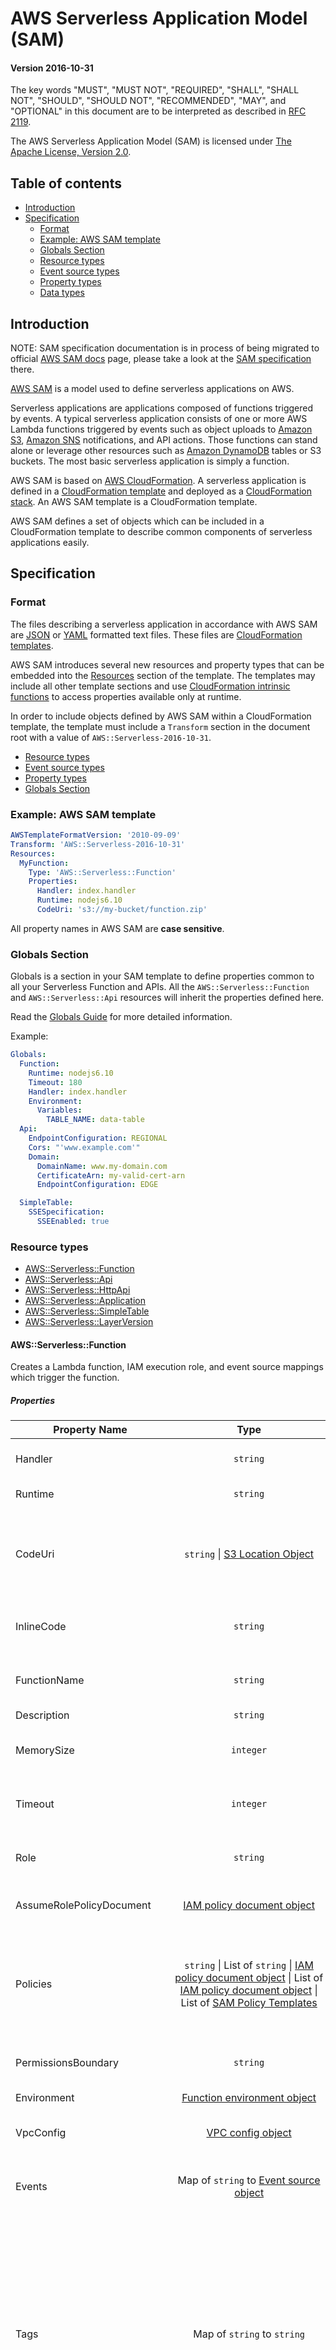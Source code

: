 # AWS Serverless Application Model (SAM)

#### Version 2016-10-31

The key words "MUST", "MUST NOT", "REQUIRED", "SHALL", "SHALL NOT", "SHOULD", "SHOULD NOT", "RECOMMENDED", "MAY", and "OPTIONAL" in this document are to be interpreted as described in [RFC 2119](http://www.ietf.org/rfc/rfc2119.txt).

The AWS Serverless Application Model (SAM) is licensed under [The Apache License, Version 2.0](http://www.apache.org/licenses/LICENSE-2.0.html).

## Table of contents
* [Introduction](#introduction)
* [Specification](#specification)
  * [Format](#format)
  * [Example: AWS SAM template](#example-aws-sam-template)
  * [Globals Section](#globals-section)
  * [Resource types](#resource-types)
  * [Event source types](#event-source-types)
  * [Property types](#property-types)
  * [Data types](#data-types)


## Introduction
NOTE: SAM specification documentation is in process of being migrated to official [AWS SAM docs](https://docs.aws.amazon.com/serverless-application-model/latest/developerguide/what-is-sam.html) page, please take a look at the [SAM specification](https://docs.aws.amazon.com/serverless-application-model/latest/developerguide/sam-specification.html) there.

[AWS SAM](https://docs.aws.amazon.com/serverless-application-model/latest/developerguide/sam-specification.html) is a model used to define serverless applications on AWS.

Serverless applications are applications composed of functions triggered by events. A typical serverless application consists of one or more AWS Lambda functions triggered by events such as object uploads to [Amazon S3](https://aws.amazon.com/s3), [Amazon SNS](https://aws.amazon.com/sns) notifications, and API actions. Those functions can stand alone or leverage other resources such as [Amazon DynamoDB](https://aws.amazon.com/dynamodb) tables or S3 buckets. The most basic serverless application is simply a function.

AWS SAM is based on [AWS CloudFormation](https://aws.amazon.com/cloudformation/). A serverless application is defined in a [CloudFormation template](http://docs.aws.amazon.com/AWSCloudFormation/latest/UserGuide/gettingstarted.templatebasics.html) and deployed as a [CloudFormation stack](http://docs.aws.amazon.com/AWSCloudFormation/latest/UserGuide/updating.stacks.walkthrough.html). An AWS SAM template is a CloudFormation template.

AWS SAM defines a set of objects which can be included in a CloudFormation template to describe common components of serverless applications easily.


## Specification

### Format

The files describing a serverless application in accordance with AWS SAM are [JSON](http://www.json.org/) or [YAML](http://yaml.org/spec/1.1/) formatted text files. These files are [CloudFormation templates](http://docs.aws.amazon.com/AWSCloudFormation/latest/UserGuide/template-guide.html).

AWS SAM introduces several new resources and property types that can be embedded into the [Resources](http://docs.aws.amazon.com/AWSCloudFormation/latest/UserGuide/resources-section-structure.html) section of the template. The templates may include all other template sections and use [CloudFormation intrinsic functions](http://docs.aws.amazon.com/AWSCloudFormation/latest/UserGuide/intrinsic-function-reference.html) to access properties available only at runtime.

In order to include objects defined by AWS SAM within a CloudFormation template, the template must include a `Transform` section in the document root with a value of `AWS::Serverless-2016-10-31`.

 - [Resource types](#resource-types)
 - [Event source types](#event-source-types)
 - [Property types](#property-types)
 - [Globals Section](#globals-section)


### Example: AWS SAM template

```yaml
AWSTemplateFormatVersion: '2010-09-09'
Transform: 'AWS::Serverless-2016-10-31'
Resources:
  MyFunction:
    Type: 'AWS::Serverless::Function'
    Properties:
      Handler: index.handler
      Runtime: nodejs6.10
      CodeUri: 's3://my-bucket/function.zip'
```

All property names in AWS SAM are **case sensitive**.

### Globals Section
Globals is a section in your SAM template to define properties common to all your Serverless Function and APIs. All the `AWS::Serverless::Function` and
`AWS::Serverless::Api` resources will inherit the properties defined here.

Read the [Globals Guide](../docs/globals.rst) for more detailed information.

Example:

```yaml
Globals:
  Function:
    Runtime: nodejs6.10
    Timeout: 180
    Handler: index.handler
    Environment:
      Variables:
        TABLE_NAME: data-table
  Api:
    EndpointConfiguration: REGIONAL
    Cors: "'www.example.com'"
    Domain:
      DomainName: www.my-domain.com
      CertificateArn: my-valid-cert-arn
      EndpointConfiguration: EDGE

  SimpleTable:
    SSESpecification:
      SSEEnabled: true
```


### Resource types
 - [AWS::Serverless::Function](#awsserverlessfunction)
 - [AWS::Serverless::Api](#awsserverlessapi)
 - [AWS::Serverless::HttpApi](#awsserverlesshttpapi)
 - [AWS::Serverless::Application](#awsserverlessapplication)
 - [AWS::Serverless::SimpleTable](#awsserverlesssimpletable)
 - [AWS::Serverless::LayerVersion](#awsserverlesslayerversion)

#### AWS::Serverless::Function

Creates a Lambda function, IAM execution role, and event source mappings which trigger the function.

##### Properties

Property Name | Type | Description
---|:---:|---
Handler | `string` | **Required.** Function within your code that is called to begin execution.
Runtime | `string` | **Required.** The runtime environment.
CodeUri | `string` <span>&#124;</span> [S3 Location Object](#s3-location-object) | **Either CodeUri or InlineCode must be specified.** S3 Uri or location to the function code. The S3 object this Uri references MUST be a [Lambda deployment package](http://docs.aws.amazon.com/lambda/latest/dg/deployment-package-v2.html).
InlineCode | `string` | **Either CodeUri or InlineCode must be specified.** The inline code for the lambda.
FunctionName | `string` | A name for the function. If you don't specify a name, a unique name will be generated for you. [More Info](http://docs.aws.amazon.com/AWSCloudFormation/latest/UserGuide/aws-resource-lambda-function.html#cfn-lambda-function-functionname)
Description | `string` | Description of the function.
MemorySize | `integer` | Size of the memory allocated per invocation of the function in MB. Defaults to 128.
Timeout | `integer` | Maximum time that the function can run before it is killed in seconds. Defaults to 3.
Role | `string` | ARN of an IAM role to use as this function's execution role. If omitted, a default role is created for this function.
AssumeRolePolicyDocument | [IAM policy document object](http://docs.aws.amazon.com/IAM/latest/UserGuide/reference_policies.html) | AssumeRolePolicyDocument of the default created role for this function.
Policies | `string` <span>&#124;</span> List of `string` <span>&#124;</span> [IAM policy document object](http://docs.aws.amazon.com/IAM/latest/UserGuide/reference_policies.html) <span>&#124;</span> List of [IAM policy document object](http://docs.aws.amazon.com/IAM/latest/UserGuide/reference_policies.html) <span>&#124;</span> List of [SAM Policy Templates](../docs/policy_templates.rst) | Names of AWS managed IAM policies or IAM policy documents or SAM Policy Templates that this function needs, which should be appended to the default role for this function. If the Role property is set, this property has no meaning.
PermissionsBoundary | `string` | ARN of a permissions boundary to use for this function's execution role.
Environment | [Function environment object](#environment-object) | Configuration for the runtime environment.
VpcConfig | [VPC config object](http://docs.aws.amazon.com/AWSCloudFormation/latest/UserGuide/aws-properties-lambda-function-vpcconfig.html) | Configuration to enable this function to access private resources within your VPC.
Events | Map of `string` to [Event source object](#event-source-object) | A map (string to [Event source object](#event-source-object)) that defines the events that trigger this function. Keys are limited to alphanumeric characters.
Tags | Map of `string` to `string` | A map (string to string) that specifies the tags to be added to this function. Keys and values are limited to alphanumeric characters. Keys can be 1 to 127 Unicode characters in length and cannot be prefixed with `aws:`. Values can be 1 to 255 Unicode characters in length. When the stack is created, SAM will automatically add a `lambda:createdBy:SAM` tag to this Lambda function. Tags will also be applied to default roles generated by the function.
Tracing | `string` | String that specifies the function's [X-Ray tracing mode](http://docs.aws.amazon.com/lambda/latest/dg/lambda-x-ray.html). Accepted values are `Active` and `PassThrough`
KmsKeyArn | `string` | The Amazon Resource Name (ARN) of an AWS Key Management Service (AWS KMS) key that Lambda uses to encrypt and decrypt your function's environment variables.
DeadLetterQueue | `map` <span>&#124;</span> [DeadLetterQueue Object](#deadletterqueue-object) | Configures SNS topic or SQS queue where Lambda sends events that it can't process.
DeploymentPreference | [DeploymentPreference Object](#deploymentpreference-object) | Settings to enable Safe Lambda Deployments. Read the [usage guide](../docs/safe_lambda_deployments.rst) for detailed information.
Layers | list of `string` | List of LayerVersion ARNs that should be used by this function. The order specified here is the order that they will be imported when running the Lambda function.
AutoPublishAlias | `string` | Name of the Alias. Read [AutoPublishAlias Guide](../docs/safe_lambda_deployments.rst#instant-traffic-shifting-using-lambda-aliases) for how it works
VersionDescription | `string` | A string that specifies the Description field which will be added on the new lambda version
ReservedConcurrentExecutions | `integer` | The maximum of concurrent executions you want to reserve for the function. For more information see [AWS Documentation on managing concurrency](https://docs.aws.amazon.com/lambda/latest/dg/concurrent-executions.html)
ProvisionedConcurrencyConfig | [ProvisionedConcurrencyConfig Object](#provisioned-concurrency-config-object) | Configure provisioned capacity for a number of concurrent executions on Lambda Alias property.
EventInvokeConfig | [EventInvokeConfig object](#event-invoke-config-object) | Configure options for [asynchronous invocation](https://docs.aws.amazon.com/lambda/latest/dg/invocation-async.html) on the function.

##### Return values

###### Ref

When the logical ID of this resource is provided to the [Ref](http://docs.aws.amazon.com/AWSCloudFormation/latest/UserGuide/intrinsic-function-reference-ref.html) intrinsic function, it returns the resource name of the underlying Lambda function.

###### Fn::GetAtt

When the logical ID of this resource is provided to the [Fn::GetAtt](http://docs.aws.amazon.com/AWSCloudFormation/latest/UserGuide/intrinsic-function-reference-getatt.html) intrinsic function, it returns a value for a specified attribute of this type. This section lists the available attributes.

Attribute Name | Description
---|---
Arn | The ARN of the Lambda function.

###### Referencing Lambda Version & Alias resources

When you use `AutoPublishAlias` property, SAM will generate a Lambda Version and Alias resource for you. If you want to refer to these properties in an intrinsic function such as Ref or Fn::GetAtt, you can append `.Version` or `.Alias` suffix to the function's Logical ID. SAM will convert it to the correct Logical ID of the auto-generated Version or Alias resource respectively.

Example:

Assume the following Serverless Function

```yaml
Resources:
  MyLambdaFunction:
    Type: AWS::Serverless::Function
    Properties:
      ...
      AutoPublishAlias: live
      ...
```

Version can be referenced as:
```yaml
"Ref": "MyLambdaFunction.Version"
```

Alias can be referenced as:
```yaml
"Ref": "MyLambdaFunction.Alias"
```

This can be used with other intrinsic functions such as "Fn::GetAtt" or "Fn::Sub" or "Fn::Join" as well.

###### Example: AWS::Serverless::Function

```yaml
Handler: index.js
Runtime: nodejs6.10
CodeUri: 's3://my-code-bucket/my-function.zip'
Description: Creates thumbnails of uploaded images
MemorySize: 1024
Timeout: 15
Policies:
 - AWSLambdaExecute # Managed Policy
 - Version: '2012-10-17' # Policy Document
   Statement:
     - Effect: Allow
       Action:
         - s3:GetObject
         - s3:GetObjectACL
       Resource: 'arn:aws:s3:::my-bucket/*'
Environment:
  Variables:
    TABLE_NAME: my-table
Events:
  PhotoUpload:
    Type: S3
    Properties:
      Bucket: my-photo-bucket # bucket must be created in the same template
Tags:
  AppNameTag: ThumbnailApp
  DepartmentNameTag: ThumbnailDepartment
Layers:
  - !Sub arn:${AWS::Partition}:lambda:${AWS::Region}:123456789012:layer:MyLayer:1
```

#### AWS::Serverless::Api

Creates a collection of Amazon API Gateway resources and methods that can be invoked through HTTPS endpoints.

An `AWS::Serverless::Api` resource need not be explicitly added to a AWS Serverless Application Model template. A resource of this type is implicitly created from the union of [Api](#api) events defined on `AWS::Serverless::Function` resources defined in the template that do not refer to an `AWS::Serverless::Api` resource. An `AWS::Serverless::Api` resource should be used to define and document the API using [OpenAPI](https://github.com/OAI/OpenAPI-Specification), which provides more ability to configure the underlying Amazon API Gateway resources.

##### Properties

Property Name | Type | Description
---|:---:|---
Name | `string` | A name for the API Gateway RestApi resource.
StageName | `string` | **Required** The name of the stage, which API Gateway uses as the first path segment in the invoke Uniform Resource Identifier (URI).
DefinitionUri | `string` <span>&#124;</span> [S3 Location Object](#s3-location-object) | S3 URI or location to the OpenAPI document describing the API. If neither `DefinitionUri` nor `DefinitionBody` are specified, SAM will generate a `DefinitionBody` for you based on your template configuration. **Note** Intrinsic functions are not supported in external OpenAPI files, instead use DefinitionBody to define OpenAPI definition.
DefinitionBody | `JSON or YAML Object` | OpenAPI specification that describes your API. If neither `DefinitionUri` nor `DefinitionBody` are specified, SAM will generate a `DefinitionBody` for you based on your template configuration.
CacheClusterEnabled | `boolean` | Indicates whether cache clustering is enabled for the stage.
CacheClusterSize | `string` | The stage's cache cluster size.
Variables | Map of `string` to `string` | A map (string to string map) that defines the stage variables, where the variable name is the key and the variable value is the value. Variable names are limited to alphanumeric characters. Values must match the following regular expression: `[A-Za-z0-9._~:/?#&amp;=,-]+`.
MethodSettings | List of [CloudFormation MethodSettings property](https://docs.aws.amazon.com/AWSCloudFormation/latest/UserGuide/aws-properties-apitgateway-stage-methodsetting.html) | Configures all settings for API stage including Logging, Metrics, CacheTTL, Throttling. This value is passed through to CloudFormation. So any values supported by CloudFormation ``MethodSettings`` property can be used here.
Tags | Map of `string` to `string` | A map (string to string) that specifies the tags to be added to this API Stage. Keys and values are limited to alphanumeric characters.
EndpointConfiguration | `string` | Specify the type of endpoint for API endpoint. Value is either `REGIONAL`, `EDGE`, or `PRIVATE`.
BinaryMediaTypes | List of `string` |  List of MIME types that your API could return. Use this to enable binary support for APIs. Use `~1` instead of `/` in the mime types (See examples in [template.yaml](../examples/2016-10-31/implicit_api_settings/template.yaml)).
MinimumCompressionSize | `int` | Allow compression of response bodies based on client's Accept-Encoding header. Compression is triggered when response body size is greater than or equal to your configured threshold. The maximum body size threshold is 10 MB (10,485,760 Bytes). The following compression types are supported: gzip, deflate, and identity.
Cors | `string` or [Cors Configuration](#cors-configuration) | Enable CORS for all your APIs. Specify the domain to allow as a string or specify a dictionary with additional [Cors Configuration](#cors-configuration). NOTE: Cors requires SAM to modify your OpenAPI definition. Hence it works only inline OpenAPI defined with `DefinitionBody`.
Auth | [API Auth Object](#api-auth-object) | Auth configuration for this API. Define Lambda and Cognito `Authorizers` and specify a `DefaultAuthorizer` for this API. Can specify default ApiKey restriction using `ApiKeyRequired`. Also define `ResourcePolicy` and specify `CustomStatements` which is a list of policy statements that will be added to the resource policies on the API. To whitelist specific AWS accounts, add `AwsAccountWhitelist: [<list of account ids>]` under ResourcePolicy. Similarly, `AwsAccountBlacklist`, `IpRangeWhitelist`, `IpRangeBlacklist`, `SourceVpcWhitelist`, `SourceVpcBlacklist` are also supported.
GatewayResponses | Map of [Gateway Response Type](https://docs.aws.amazon.com/apigateway/api-reference/resource/gateway-response/) to [Gateway Response Object](#gateway-response-object) | Configures Gateway Reponses for an API. Gateway Responses are responses returned by API Gateway, either directly or through the use of Lambda Authorizers. Keys for this object are passed through to Api Gateway, so any value supported by `GatewayResponse.responseType` is supported here.
AccessLogSetting | [CloudFormation AccessLogSetting property](https://docs.aws.amazon.com/AWSCloudFormation/latest/UserGuide/aws-properties-apigateway-stage-accesslogsetting.html) | Configures Access Log Setting for a stage. This value is passed through to CloudFormation, so any value supported by `AccessLogSetting` is supported here.
CanarySetting | [CloudFormation CanarySetting property](https://docs.aws.amazon.com/AWSCloudFormation/latest/UserGuide/aws-properties-apigateway-stage-canarysetting.html) | Configure a Canary Setting to a Stage of a regular deployment. This value is passed through to Cloudformation, so any value supported by `CanarySetting` is supported here.
TracingEnabled | `boolean` | Indicates whether active tracing with X-Ray is enabled for the stage.
Models | `List of JSON or YAML objects` | JSON schemas that describes the models to be used by API methods.
Domain | [Domain Configuration Object](#domain-configuration-object) | Configuration settings for custom domains on API. Must contain `DomainName` and `CertificateArn`
OpenApiVersion | `string` | Version of OpenApi to use. This can either be `'2.0'` for the swagger spec or one of the OpenApi 3.0 versions, like `'3.0.1'`. Setting this property to any valid value will also remove the stage `Stage` that SAM creates.

##### Return values

###### Ref

When the logical ID of this resource is provided to the [Ref intrinsic function](http://docs.aws.amazon.com/AWSCloudFormation/latest/UserGuide/intrinsic-function-reference-ref.html), it returns the resource name of the underlying API Gateway RestApi.

##### Example: AWS::Serverless::Api

```yaml
StageName: prod
DefinitionUri: openapi.yml
```

###### Referencing generated resources - Stage & Deployment

SAM will generate an API Gateway Stage and API Gateway Deployment for every `AWS::Serverless::Api` resource. If you want to refer to these properties with the intrinsic function !Ref, you can append `.Stage` and `.Deployment` suffix to the API's Logical ID. SAM will convert it to the correct Logical ID of the auto-generated Stage or Deployment resource respectively.

#### AWS::Serverless::HttpApi

Creates a collection of Amazon API Gateway resources and methods that can be invoked through HTTPS endpoints.

An `AWS::Serverless::HttpApi` resource need not be explicitly added to a AWS Serverless Application Model template. A resource of this type is implicitly created from the union of [HttpApi](#httpapi) events defined on `AWS::Serverless::Function` resources defined in the template that do not refer to an `AWS::Serverless::HttpApi` resource. An `AWS::Serverless::HttpApi` resource should be used to define and document the API using OpenApi 3.0, which provides more ability to configure the underlying Amazon API Gateway resources.

For complete documentation about this new feature and examples, see the [HTTP API SAM Documentation](https://docs.aws.amazon.com/serverless-application-model/latest/developerguide/sam-resource-httpapi.html)

##### Properties

Property Name | Type | Description
---|:---:|---
StageName | `string` | The name of the API stage. If a name is not given, SAM will use the `$default` stage from Api Gateway.
DefinitionUri | `string` <span>&#124;</span> [S3 Location Object](#s3-location-object) | S3 URI or location to the Swagger document describing the API. If neither `DefinitionUri` nor `DefinitionBody` are specified, SAM will generate a `DefinitionBody` for you based on your template configuration. **Note** Intrinsic functions are not supported in external OpenApi files, instead use DefinitionBody to define OpenApi definition.
DefinitionBody | `JSON or YAML Object` | OpenApi specification that describes your API. If neither `DefinitionUri` nor `DefinitionBody` are specified, SAM will generate a `DefinitionBody` for you based on your template configuration.
Auth | [HTTP API Auth Object](https://docs.aws.amazon.com/serverless-application-model/latest/developerguide/sam-property-httpapi-httpapiauth.html) | Configure authorization to control access to your API Gateway API.
Tags | Map of `string` to `string` | A map (string to string) that specifies the [tags](https://docs.aws.amazon.com/AWSCloudFormation/latest/UserGuide/aws-properties-resource-tags.html) to be added to this HTTP API. When the stack is created, SAM will automatically add the following tag: `httpapi:createdBy: SAM`.
AccessLogSettings | [AccessLogSettings](https://docs.aws.amazon.com/AWSCloudFormation/latest/UserGuide/aws-properties-apigatewayv2-stage-accesslogsettings.html) | Settings for logging access in a stage.
CorsConfiguration | `boolean` or [CorsConfiguration Object](#cors-configuration-object) | Enable CORS for all your Http APIs. Specify `true` for adding Cors with domain '*' to your Http APIs or specify a dictionary with additional [CorsConfiguration-Object](#cors-configuration-object). SAM adds `x-amazon-apigateway-cors` header in open api definition for your Http API when this property is defined. NOTE: Cors requires SAM to modify your OpenAPI definition. Hence it works only inline OpenAPI defined with `DefinitionBody`.

##### Return values

###### Ref

When the logical ID of this resource is provided to the [Ref intrinsic function](http://docs.aws.amazon.com/AWSCloudFormation/latest/UserGuide/intrinsic-function-reference-ref.html), it returns the resource name of the underlying API Gateway Api.

#### AWS::Serverless::Application

Embeds a serverless application from the [AWS Serverless Application Repository](https://serverlessrepo.aws.amazon.com/) or from an Amazon S3 bucket as a nested application. Nested applications are deployed as nested stacks, which can contain multiple other resources, including other `AWS::Serverless::Application` resources.

##### Properties

Property Name | Type | Description
---|:---:|---
Location | `string` or [Application Location Object](#application-location-object) | **Required** Template URL or location of nested application. If a template URL is given, it must follow the format specified in the [CloudFormation TemplateUrl documentation](https://docs.aws.amazon.com/AWSCloudFormation/latest/UserGuide/aws-properties-stack.html#cfn-cloudformation-stack-templateurl) and contain a valid CloudFormation or SAM template.
Parameters | Map of `string` to `string` | Application parameter values.
NotificationARNs | List of `string` |  A list of existing Amazon SNS topics where notifications about stack events are sent.
Tags | Map of `string` to `string` | A map (string to string) that specifies the [tags](https://docs.aws.amazon.com/AWSCloudFormation/latest/UserGuide/aws-properties-resource-tags.html) to be added to this application. When the stack is created, SAM will automatically add the following tags: lambda:createdBy:SAM, serverlessrepo:applicationId:\<applicationId>, serverlessrepo:semanticVersion:\<semanticVersion>.
TimeoutInMinutes | `integer` | The length of time, in minutes, that AWS CloudFormation waits for the nested stack to reach the CREATE_COMPLETE state. The default is no timeout. When AWS CloudFormation detects that the nested stack has reached the CREATE_COMPLETE state, it marks the nested stack resource as CREATE_COMPLETE in the parent stack and resumes creating the parent stack. If the timeout period expires before the nested stack reaches CREATE_COMPLETE, AWS CloudFormation marks the nested stack as failed and rolls back both the nested stack and parent stack.

Other provided top-level resource attributes, e.g., Condition, DependsOn, etc, are automatically passed through to the underlying AWS::CloudFormation::Stack resource.


##### Return values

###### Ref

When the logical ID of this resource is provided to the [Ref intrinsic function](http://docs.aws.amazon.com/AWSCloudFormation/latest/UserGuide/intrinsic-function-reference-ref.html), it returns the resource name of the underlying CloudFormation nested stack.

###### Fn::GetAtt

When the logical ID of this resource is provided to the [Fn::GetAtt intrinsic function](https://docs.aws.amazon.com/AWSCloudFormation/latest/UserGuide/intrinsic-function-reference-getatt.html), it returns a value for a specified attribute of this type. This section lists the available attributes.

Attribute Name | Description
---|---
Outputs.*ApplicationOutputName* | The value of the stack output with name *ApplicationOutputName*.

##### Example: AWS::Serverless::Application

```yaml
Resources:
  MyApplication:
    Type: AWS::Serverless::Application
    Properties:
      Location:
        ApplicationId: 'arn:aws:serverlessrepo:us-east-1:012345678901:applications/my-application'
        SemanticVersion: 1.0.0
      Parameters:
        StringParameter: parameter-value
        IntegerParameter: 2
  MyOtherApplication:
    Type: AWS::Serverless::Application
    Properties:
      Location: https://s3.amazonaws.com/demo-bucket/template.yaml
Outputs:
  MyNestedApplicationOutput:
    Value: !GetAtt MyApplication.Outputs.ApplicationOutputName
    Description: Example nested application output
```

#### AWS::Serverless::SimpleTable

The `AWS::Serverless::SimpleTable` resource creates a DynamoDB table with a single attribute primary key. It is useful when data only needs to be accessed via a primary key. To use the more advanced functionality of DynamoDB, use an [AWS::DynamoDB::Table](http://docs.aws.amazon.com/AWSCloudFormation/latest/UserGuide/aws-resource-dynamodb-table.html) resource instead.

##### Properties

Property Name | Type | Description
---|:---:|---
PrimaryKey | [Primary Key Object](#primary-key-object) | Attribute name and type to be used as the table's primary key. **This cannot be modified without replacing the resource.** Defaults to `String` attribute named `id`.
ProvisionedThroughput | [Provisioned Throughput Object](http://docs.aws.amazon.com/AWSCloudFormation/latest/UserGuide/aws-properties-dynamodb-provisionedthroughput.html) | Read and write throughput provisioning information. If ProvisionedThroughput is not specified BillingMode will be specified as PAY_PER_REQUEST
Tags | Map of `string` to `string` | A map (string to string) that specifies the tags to be added to this table. Keys and values are limited to alphanumeric characters.
TableName | `string` | Name for the DynamoDB Table
SSESpecification | [DynamoDB SSESpecification](https://docs.aws.amazon.com/AWSCloudFormation/latest/UserGuide/aws-properties-dynamodb-table-ssespecification.html) | Specifies the settings to enable server-side encryption.

##### Return values

###### Ref

When the logical ID of this resource is provided to the [Ref](http://docs.aws.amazon.com/AWSCloudFormation/latest/UserGuide/intrinsic-function-reference-ref.html) intrinsic function, it returns the resource name of the underlying DynamoDB table.

##### Example: AWS::Serverless::SimpleTable

```yaml
Properties:
  TableName: my-table
  PrimaryKey:
    Name: id
    Type: String
  ProvisionedThroughput:
    ReadCapacityUnits: 5
    WriteCapacityUnits: 5
  Tags:
    Department: Engineering
    AppType: Serverless
  SSESpecification:
    SSEEnabled: true
```

#### AWS::Serverless::LayerVersion

Creates a Lambda LayerVersion that contains library or runtime code needed by a Lambda Function. When a Serverless LayerVersion is transformed, SAM also transforms the logical id of the resource so that old LayerVersions are not automatically deleted by CloudFormation when the resource is updated.

Property Name | Type | Description
---|:---:|---
LayerName | `string` | Name of this layer. If you don't specify a name, the logical id of the resource will be used as the name.
Description | `string` | Description of this layer.
ContentUri | `string` <span>&#124;</span> [S3 Location Object](#s3-location-object) | **Required.** S3 Uri or location for the layer code.
CompatibleRuntimes | List of `string`| List of runtimes compatible with this LayerVersion.
LicenseInfo | `string` | Information about the license for this LayerVersion.
RetentionPolicy | `string` | Options are `Retain` and `Delete`. Defaults to `Retain`. When `Retain` is set, SAM adds `DeletionPolicy: Retain` to the transformed resource so CloudFormation does not delete old versions after an update.

##### Return values

###### Ref

When the logical ID of this resource is provided to the [Ref](http://docs.aws.amazon.com/AWSCloudFormation/latest/UserGuide/intrinsic-function-reference-ref.html) intrinsic function, it returns the resource ARN of the underlying Lambda LayerVersion.

##### Example: AWS::Serverless::LayerVersion

```yaml
Properties:
  LayerName: MyLayer
  Description: Layer description
  ContentUri: 's3://my-bucket/my-layer.zip'
  CompatibleRuntimes:
    - nodejs6.10
    - nodejs8.10
  LicenseInfo: 'Available under the MIT-0 license.'
  RetentionPolicy: Retain
```


### Event source types
 - [S3](#s3)
 - [SNS](#sns)
 - [Kinesis](#kinesis)
 - [DynamoDB](#dynamodb)
 - [SQS](#sqs)
 - [Api](#api)
 - [Schedule](#schedule)
 - [CloudWatchEvent](#cloudwatchevent)
 - [EventBridgeRule](#eventbridgerule)
 - [CloudWatchLogs](#cloudwatchlogs)
 - [IoTRule](#iotrule)
 - [AlexaSkill](#alexaskill)
 - [Cognito](#cognito)

#### S3

The object describing an event source with type `S3`.

##### Properties

Property Name | Type | Description
---|:---:|---
Bucket | `string` | **Required.** S3 bucket name.
Events | `string` <span>&#124;</span> List of `string` | **Required.** See [Amazon S3 supported event types](http://docs.aws.amazon.com/AmazonS3/latest/dev/NotificationHowTo.html#supported-notification-event-types) for valid values.
Filter | [Amazon S3 notification filter](http://docs.aws.amazon.com/AWSCloudFormation/latest/UserGuide/aws-properties-s3-bucket-notificationconfiguration-config-filter.html) | Rules to filter events on.

NOTE: To specify an S3 bucket as an event source for a Lambda function, both resources have to be declared in the same template. AWS SAM does not support specifying an existing bucket as an event source.

##### Example: S3 event source object

```yaml
Type: S3
Properties:
  Bucket: my-photo-bucket # bucket must be created in the same template
  Events: s3:ObjectCreated:*
  Filter:
    S3Key:
      Rules:
        - Name: prefix|suffix
          Value: my-prefix|my-suffix
```

#### SNS

The object describing an event source with type `SNS`.

##### Properties

Property Name | Type | Description
---|:---:|---
Topic | `string` | **Required.** Topic ARN.
Region | `string` | Region.
FilterPolicy | [Amazon SNS filter policy](https://docs.aws.amazon.com/sns/latest/dg/message-filtering.html) | Policy assigned to the topic subscription in order to receive only a subset of the messages.
SqsSubscription | `boolean` | Set to `true` to enable batching SNS topic notifications in an SQS queue.

##### Example: SNS event source object

```yaml
Type: SNS
Properties:
  Topic: arn:aws:sns:us-east-1:123456789012:my_topic
  FilterPolicy:
    store:
      - example_corp
    price_usd:
      - numeric:
          - ">="
          - 100
```

#### Kinesis

The object describing an event source with type `Kinesis`.

##### Properties

Property Name | Type | Description
---|:---:|---
Stream | `string` | **Required.** ARN of the Amazon Kinesis stream.
StartingPosition | `string` | **Required.** One of `TRIM_HORIZON` or `LATEST`.
BatchSize | `integer` | Maximum number of stream records to process per function invocation.
Enabled | `boolean` | Indicates whether Lambda begins polling the event source.
MaximumBatchingWindowInSeconds | `integer` | The maximum amount of time to gather records before invoking the function.
MaximumRetryAttempts | `integer` | The number of times to retry a record before it is bypassed. If an `OnFailure` destination is set, metadata describing the records will be sent to the destination. If no destination is set, the records will be bypassed
BisectBatchOnFunctionError | `boolean` | A boolean flag which determines whether a failed batch will be split in two after a failed invoke.
MaximumRecordAgeInSeconds | `integer` | The maximum age of a record that will be invoked by Lambda. If an `OnFailure` destination is set, metadata describing the records will be sent to the destination. If no destination is set, the records will be bypassed
DestinationConfig | [Destination Config Object](#destination-config-object) | Expired record metadata/retries and exhausted metadata is sent to this destination after they have passed the defined limits.
ParallelizationFactor | `integer` | Allocates multiple virtual shards, increasing the Lambda invokes by the given factor and speeding up the stream processing.

**NOTE:** `SQSSendMessagePolicy` or `SNSPublishMessagePolicy` needs to be added in `Policies` for publishing messages to the `SQS` or `SNS` resource mentioned in `OnFailure` property


##### Example: Kinesis event source object

```yaml
Type: Kinesis
Properties:
  Stream: arn:aws:kinesis:us-east-1:123456789012:stream/my-stream
  StartingPosition: TRIM_HORIZON
  BatchSize: 10
  MaximumBatchingWindowInSeconds: 10
  Enabled: true
  ParallelizationFactor: 8
  MaximumRetryAttempts: 100
  BisectBatchOnFunctionError: true
  MaximumRecordAgeInSeconds: 604800
  DestinationConfig:
    OnFailure:
      Type: SQS
      Destination: !GetAtt MySqsQueue.Arn
```

#### DynamoDB

The object describing an event source with type `DynamoDB`.

##### Properties

Property Name | Type | Description
---|:---:|---
Stream | `string` | **Required.** ARN of the DynamoDB stream.
StartingPosition | `string` | **Required.** One of `TRIM_HORIZON` or `LATEST`.
BatchSize | `integer` | Maximum number of stream records to process per function invocation.
Enabled | `boolean` | Indicates whether Lambda begins polling the event source.
MaximumBatchingWindowInSeconds | `integer` | The maximum amount of time to gather records before invoking the function.
MaximumRetryAttempts | `integer` | The number of times to retry a record before it is bypassed. If an `OnFailure` destination is set, metadata describing the records will be sent to the destination. If no destination is set, the records will be bypassed
BisectBatchOnFunctionError | `boolean` | A boolean flag which determines whether a failed batch will be split in two after a failed invoke.
MaximumRecordAgeInSeconds | `integer` | The maximum age of a record that will be invoked by Lambda. If an `OnFailure` destination is set, metadata describing the records will be sent to the destination. If no destination is set, the records will be bypassed
DestinationConfig | [DestinationConfig Object](#destination-config-object) | Expired record metadata/retries and exhausted metadata is sent to this destination after they have passed the defined limits.
ParallelizationFactor | `integer` | Allocates multiple virtual shards, increasing the Lambda invokes by the given factor and speeding up the stream processing.

##### Example: DynamoDB event source object

```yaml
Type: DynamoDB
Properties:
  Stream: arn:aws:dynamodb:us-east-1:123456789012:table/TestTable/stream/2016-08-11T21:21:33.291
  StartingPosition: TRIM_HORIZON
  BatchSize: 10
  MaximumBatchingWindowInSeconds: 10
  Enabled: false
  ParallelizationFactor: 8
  MaximumRetryAttempts: 100
  BisectBatchOnFunctionError: true
  MaximumRecordAgeInSeconds: 86400
  DestinationConfig:
    OnFailure:
      Type: SQS
      Destination: !GetAtt MySqsQueue.Arn
```

#### SQS

The object describing an event source with type `SQS`.

##### Properties

Property Name | Type | Description
---|:---:|---
Queue | `string` | **Required.** ARN of the SQS queue.
BatchSize | `integer` | Maximum number of messages to process per function invocation.
Enabled | `boolean` | Indicates whether Lambda begins polling the event source.

##### Example: SQS event source object

```yaml
Type: SQS
Properties:
  Queue: arn:aws:sqs:us-west-2:012345678901:my-queue
  BatchSize: 10
  Enabled: false
```

#### Destination Config Object

Expired record metatadata/retries exhausted metadata is sent to this destination after they have passed the defined limits.

##### Properties
Property Name | Type | Description
---|:---:|---
DestinationConfig | [OnFailure Object](#onfailure-object) | On failure all the messages get redirected to the given destination arn.

#### OnFailure Object
Property Name | Type | Description
---|:---:|---
Destination | `string` | Destination arn to redirect to either a SQS or a SNS resource
Type | `string` | This field accepts either `SQS` or `SNS` as input. This sets the required policies for sending or publishing messages to SQS or SNS resource on failure


##### Example
```yaml
  DestinationConfig:
    OnFailure:
      Type: SQS # or SNS. this is optional. If this is not added then `SQSSendMessagePolicy` or `SNSPublishMessagePolicy` needs to be added in `Policies` for publishing messages to the `SQS` or `SNS` resource mentioned in `OnFailure` property
      Destination: arn:aws:sqs:us-west-2:012345678901:my-queue # required
```

#### Api

The object describing an event source with type `Api`.

If an [AWS::Serverless::Api](#aws-serverless-api) resource is defined, the path and method values MUST correspond to an operation in the OpenAPI definition of the API. If no [AWS::Serverless::Api](#aws-serverless-api) is defined, the function input and output are a representation of the HTTP request and HTTP response. For example, using the JavaScript API, the status code and body of the response can be controlled by returning an object with the keys `statusCode` and `body`.

##### Properties

Property Name | Type | Description
---|:---:|---
Path | `string` | **Required.** Uri path for which this function is invoked. MUST start with `/`.
Method | `string` | **Required.** HTTP method for which this function is invoked.
RestApiId | `string` | Identifier of a RestApi resource which MUST contain an operation with the given path and method. Typically, this is set to [reference](http://docs.aws.amazon.com/AWSCloudFormation/latest/UserGuide/intrinsic-function-reference-ref.html) an `AWS::Serverless::Api` resource defined in this template. If not defined, a default `AWS::Serverless::Api` resource is created using a generated Swagger document containing a union of all paths and methods defined by `Api` events defined in this template that do not specify a RestApiId.
Auth | [Function Auth Object](#function-auth-object) | Auth configuration for this specific Api+Path+Method. Useful for overriding the API's `DefaultAuthorizer` setting auth config on an individual path when no `DefaultAuthorizer` is specified or overriding the default `ApiKeyRequired` setting.
RequestModel | [Function Request Model Object](#function-request-model-object) | Request model configuration for this specific Api+Path+Method.
RequestParameters | List of `string` <span>&#124;</span> List of [Function Request Parameter Object](#function-request-parameter-object) | Request parameters configuration for this specific Api+Path+Method. All parameter names must start with `method.request` and must be limited to `method.request.header`, `method.request.querystring`, or `method.request.path`. If a parameter is a `string` and NOT a [Function Request Parameter Object](#function-request-parameter-object) then `Required` and `Caching` will default to `False`.

##### Example: Api event source object

```yaml
Type: Api
Properties:
  Path: /photos
  Method: post
```

#### HttpApi

The object describing an event source with type `HttpApi`.

If an [AWS::Serverless::HttpApi](#aws-serverless-httpapi) resource is defined, the path and method values MUST correspond to an operation in the Swagger definition of the API. If no [AWS::Serverless::HttpApi](#aws-serverless-httpapi) is defined, the function input and output are a representation of the HTTP request and HTTP response. For example, using the JavaScript API, the status code and body of the response can be controlled by returning an object with the keys `statusCode` and `body`.

See the [AWS SAM Documentation](https://docs.aws.amazon.com/serverless-application-model/latest/developerguide/sam-property-function-httpapi.html) for full information about this feature.

##### Properties

Property Name | Type | Description
---|:---:|---
Path | `string` | Uri path for which this function is invoked. MUST start with `/`.
Method | `string` | HTTP method for which this function is invoked.
ApiId | `string` | Identifier of a HttpApi resource which MUST contain an operation with the given path and method. Typically, this is set to [reference](http://docs.aws.amazon.com/AWSCloudFormation/latest/UserGuide/intrinsic-function-reference-ref.html) an `AWS::Serverless::HttpApi` resource defined in this template. If not defined, a default `AWS::Serverless::HttpApi` resource is created using a generated OpenApi document contains a union of all paths and methods defined by `HttpApi` events defined in this template that do not specify an ApiId.
Auth | [Function Auth Object](https://docs.aws.amazon.com/serverless-application-model/latest/developerguide/sam-property-function-httpapifunctionauth.html) | Auth configuration for this specific Api+Path+Method. Useful for overriding the API's `DefaultAuthorizer` setting auth config on an individual path when no `DefaultAuthorizer` is specified.
TimeoutInMillis | `int` | Custom timeout between 50 and 29,000 milliseconds. The default value is 5,000 milliseconds, or 5 seconds for HTTP APIs.

##### Example: HttpApi event source object

```yaml
Type: HttpApi
Properties:
  Path: /photos
  Method: post
```

#### Schedule

The object describing an event source with type `Schedule`.

##### Properties

Property Name | Type | Description
---|:---:|---
Schedule | `string` | **Required.** Schedule expression, which MUST follow the [schedule expression syntax rules](http://docs.aws.amazon.com/AmazonCloudWatch/latest/events/ScheduledEvents.html).
Input | `string` | JSON-formatted string to pass to the function as the event body.
Name | `string` | A name for the Schedule. If you don't specify a name, a unique name will be generated.
Description | `string` | Description of Schedule.
Enabled | `boolean` | Indicated whether the Schedule is enabled.

##### Example: Schedule event source object

```yaml
Type: Schedule
Properties:
  Schedule: rate(5 minutes)
  Name: my-schedule
  Description: Example schedule
  Enabled: True
```

#### CloudWatchEvent

The object describing an event source with type `CloudWatchEvent`.

The CloudWatch Events service has been re-launched as Amazon EventBridge with full backwards compatibility. Please see the subsequent [EventBridgeRule](#eventbridgerule) section.

##### Properties

Property Name | Type | Description
---|:---:|---
Pattern | [Event Pattern Object](http://docs.aws.amazon.com/AmazonCloudWatch/latest/events/CloudWatchEventsandEventPatterns.html) | **Required.** Pattern describing which CloudWatch events trigger the function. Only matching events trigger the function.
EventBusName | `string` | The event bus to associate with this rule. If you omit this, the default event bus is used.
Input | `string` | JSON-formatted string to pass to the function as the event body. This value overrides the matched event.
InputPath | `string` | JSONPath describing the part of the event to pass to the function.

##### Example: CloudWatchEvent event source object

```yaml
Type: CloudWatchEvent
Properties:
  Pattern:
    detail:
      state:
        - terminated
```

#### EventBridgeRule

The object describing an event source with type `EventBridgeRule`.

##### Properties

Property Name | Type | Description
---|:---:|---
Pattern | [Event Pattern Object](https://docs.aws.amazon.com/eventbridge/latest/userguide/eventbridge-and-event-patterns.html) | **Required.** Pattern describing which EventBridge events trigger the function. Only matching events trigger the function.
EventBusName | `string` | The event bus to associate with this rule. If you omit this, the default event bus is used.
Input | `string` | JSON-formatted string to pass to the function as the event body. This value overrides the matched event.
InputPath | `string` | JSONPath describing the part of the event to pass to the function.

##### Example: EventBridge event source object

```yaml
Type: EventBridgeRule
Properties:
  Pattern:
    detail:
      state:
        - terminated
```

#### CloudWatchLogs

The object describing an event source with type `CloudWatchLogs`.

##### Properties

Property Name | Type | Description
---|:---:|---
LogGroupName | `string` | **Required.** Name of the CloudWatch Log Group from which to process logs.
FilterPattern | `string` | **Required.** A CloudWatch Logs [FilterPattern](https://docs.aws.amazon.com/AmazonCloudWatch/latest/logs/FilterAndPatternSyntax.html) to specify which logs in the Log Group to process.

##### Example: CloudWatchLogs event source object

```yaml
Type: CloudWatchLogs
Properties:
  LogGroupName: MyLogGroup
  FilterPattern: Error
```

#### IoTRule

The object describing an event source with type `IoTRule`.

##### Properties

Property Name | Type | Description
---|:---:|---
Sql | `string` | **Required.** The SQL statement that queries the topic. For more information, see [Rules for AWS IoT](http://docs.aws.amazon.com/iot/latest/developerguide/iot-rules.html#aws-iot-sql-reference) in the *AWS IoT Developer Guide*.
AwsIotSqlVersion | `string` | The version of the SQL rules engine to use when evaluating the rule.

##### Example: IoTRule event source object

```yaml
Type: IoTRule
Properties:
  Sql: "SELECT * FROM 'iot/test'"
```

#### AlexaSkill

The object describing an event source with type `AlexaSkill`.

Specifying `AlexaSkill` event creates a resource policy that allows the Amazon Alexa service to call your Lambda function. To configure the Alexa service to work with your Lambda function, go to the Alexa Developer portal.

### Property types
 - [Environment object](#environment-object)
 - [Event source object](#event-source-object)
 - [Primary key object](#primary-key-object)

#### Environment object

The object describing the environment properties of a function.

##### Properties

Property Name | Type | Description
---|:---:|---
Variables | Map of `string` to `string` | A map (string to string map) that defines the environment variables, where the variable name is the key and the variable value is the value. Variable names are limited to alphanumeric characters and the first character must be a letter. Values are limited to alphanumeric characters and the following special characters `_(){}[]$*+-\/"#',;.@!?`.

##### Example: Environment object

```yaml
Variables:
  TABLE_NAME: my-table
  STAGE: prod
```

#### Cognito

The object describing an event source with type `Cognito`.

##### Properties

Property Name | Type | Description
---|:---:|---
UserPool | `string` | **Required.** Reference to UserPool in the same template
Trigger | `string` <span>&#124;</span> List of `string` | **Required.** See [Amazon S3 supported event types](https://docs.aws.amazon.com/AWSCloudFormation/latest/UserGuide/aws-properties-cognito-userpool-lambdaconfig.html) for valid values.

NOTE: To specify a Cognito UserPool as an event source for a Lambda function, both resources have to be declared in the same template. AWS SAM does not support specifying an existing UserPool as an event source.

##### Example: Cognito event source object

```yaml
Type: Cognito
Properties:
  UserPool: Ref: MyUserPool
  Trigger: PreSignUp
```

#### Event source object

The object describing the source of events which trigger the function.

##### Properties

Property Name | Type | Description
---|:---:|---
Type | `string` | **Required.** Event type. Event source types include '[S3](#s3), '[SNS](#sns)', '[Kinesis](#kinesis)', '[DynamoDB](#dynamodb)', '[SQS](#sqs)', '[Api](#api)', '[Schedule](#schedule)', '[CloudWatchEvent](#cloudwatchevent)', '[CloudWatchLogs](#cloudwatchlogs)', '[IoTRule](#iotrule)', '[AlexaSkill](#alexaskill)'. For more information about the types, see [Event source types](#event-source-types).
Properties | * | **Required.** Object describing properties of this event mapping. Must conform to the defined `Type`. For more information about all types, see [Event source types](#event-source-types).

##### Example: Event source object

```yaml
Type: S3
Properties:
  Bucket: my-photo-bucket # bucket must be created in the same template
```

```yaml
Type: AlexaSkill
```

#### Provisioned Concurrency Config object

The object describing provisioned concurrency settings on a Lambda Alias

##### Properties
Property Name | Type | Description
---|:---:|---
ProvisionedConcurrentExecutions | `string` | Number of concurrent executions to be provisioned for the Lambda function. Required parameter.

#### Event Invoke Config object

The object describing event invoke config on a Lambda function.

```yaml
  MyFunction:
    Type: 'AWS::Serverless::Function'
    Properties:
      EventInvokeConfig:
        MaximumEventAgeInSeconds: Integer (Min: 60, Max: 21600)
        MaximumRetryAttempts: Integer (Min: 0, Max: 2)
        DestinationConfig:
          OnSuccess:
            Type: [SQS | SNS | EventBridge | Function]
            Destination: ARN of [SQS | SNS | EventBridge | Function]
          OnFailure:
            Type: [SQS | SNS | EventBridge | Function]
            Destination: ARN of [SQS | SNS | EventBridge | Function]
```

##### Properties
Property Name | Type | Description
---|:---:|---
MaximumEventAgeInSeconds | `integer` | The maximum age of a request that Lambda sends to a function for processing. Optional parameter.
MaximumRetryAttempts | `integer` | The maximum number of times to retry when the function returns an error. Optional parameter.
DestinationConfig | [Destination Config Object](#event-invoke-destination-config-object) | A destination for events after they have been sent to a function for processing. Optional parameter.

#### Event Invoke Destination Config object
The object describing destination config for Event Invoke Config.

##### Properties
Property Name | Type | Description
---|:---:|---
OnSuccess | [Destination Config OnSuccess Object](#event-invoke-destination-config-destination-object) | A destination for events that succeeded processing.
OnFailure | [Destination Config OnFailure Object](#event-invoke-destination-config-destination-object) | A destination for events that failed processing.

#### Event Invoke Destination Config Destination object
The object describing destination config for Event Invoke Config.

##### Properties
Property Name | Type | Description
---|:---:|---
Type | `string` | Type of the Resource to be invoked. Values could be [SQS | SNS | EventBridge | Lambda]
Destination | `string` | ARN of the resource to be invoked. Fn::If and Ref is supported on this property.

The corresponding policies for the resource are generated in SAM.
Destination Property is required if Type is EventBridge and Lambda. If Type is SQS or SNS, and Destination is None, SAM auto creates these resources in the template.

##### Generated Resources
Property Name | Type | Alias to Ref the Auto-Created Resource
---|:---:|---
SQS | `AWS::SQS::Queue` | `<FunctionLogicalName>.DestinationQueue`
SNS | `AWS::SNS::Topic` | `<FunctionLogicalName>.DestinationTopic`

#### Primary key object

The object describing the properties of a primary key.

##### Properties

Property Name | Type | Description
---|:---:|---
Name | `string` | Attribute name of the primary key. Defaults to `id`.
Type | `string` | Attribute type of the primary key. MUST be one of `String`, `Number`, or `Binary`. Defaults to `String`.

##### Example: Primary key object

```yaml
Properties:
  PrimaryKey:
    Name: id
    Type: String
```

### Data Types

- [S3 Location Object](#s3-location-object)
- [Application Location Object](#application-id-object)
- [DeadLetterQueue Object](#deadletterqueue-object)
- [Cors Configuration](#cors-configuration)
- [API Auth Object](#api-auth-object)
- [Function Auth Object](#function-auth-object)
- [Function Request Model Object](#function-request-model-object)
- [Function Request Parameter Object](#function-request-parameter-object)
- [Gateway Response Object](#gateway-response-object)
- [CorsConfiguration Object](#cors-configuration-object)

#### S3 Location Object

Specifies the location of an S3 object as a dictionary containing `Bucket`, `Key`, and optional `Version` properties.

Example:

```yaml
CodeUri:
  Bucket: mybucket-name
  Key: code.zip
  Version: 121212
```

#### Application Location Object

Specifies the location of an application hosted in the [AWS Serverless Application Repository](https://aws.amazon.com/serverless/serverlessrepo/) as a dictionary containing ApplicationId and SemanticVersion properties.

Example:

```yaml
Location: # Both parameters are required
  ApplicationId: 'arn:aws:serverlessrepo:us-east-1:012345678901:applications/my-application'
  SemanticVersion: 1.0.0
```

#### DeadLetterQueue Object
Specifies an SQS queue or SNS topic that AWS Lambda (Lambda) sends events to when it can't process them. For more information about DLQ functionality, refer to the official documentation at http://docs.aws.amazon.com/lambda/latest/dg/dlq.html. SAM will automatically add appropriate permission to your Lambda function execution role to give Lambda service access to the resource. `sqs:SendMessage` will be added for SQS queues and `sns:Publish` for SNS topics.

Syntax:

```yaml
DeadLetterQueue:
  Type: `SQS` or `SNS`
  TargetArn: ARN of the SQS queue or SNS topic to use as DLQ.
```

#### DeploymentPreference Object
Specifies the configurations to enable Safe Lambda Deployments. Read the [usage guide](../docs/safe_lambda_deployments.rst) for detailed information. The following shows all available properties of this object.
TriggerConfigurations takes a list of [TriggerConfig](https://docs.aws.amazon.com/codedeploy/latest/APIReference/API_TriggerConfig.html) objects.

```yaml
DeploymentPreference:
  Enabled: True # Set to False to disable. Supports all intrinsics.
  Type: Linear10PercentEvery10Minutes
  Alarms:
    # A list of alarms that you want to monitor
    - !Ref AliasErrorMetricGreaterThanZeroAlarm
    - !Ref LatestVersionErrorMetricGreaterThanZeroAlarm
  Hooks:
    # Validation Lambda functions that are run before & after traffic shifting
    PreTraffic: !Ref PreTrafficLambdaFunction
    PostTraffic: !Ref PostTrafficLambdaFunction
  TriggerConfigurations:
    # A list of trigger configurations you want to associate with the deployment group. Used to notify an SNS topic on
    # lifecycle events.
    - TriggerEvents:
      # A list of events to trigger on.
      - DeploymentSuccess
      - DeploymentFailure
      TriggerName: TestTrigger
      TriggerTargetArn: !Ref MySNSTopic
```

#### Cors Configuration
Enable and configure CORS for the APIs. Enabling CORS will allow your API to be called from other domains. Assume your API is served from 'www.example.com' and you want to allow.

```yaml
Cors:
  AllowMethods: Optional. String containing the HTTP methods to allow.
  # For example, "'GET,POST,DELETE'". If you omit this property, then SAM will automatically allow all the methods configured for each API.
  # Checkout [HTTP Spec](https://developer.mozilla.org/en-US/docs/Web/HTTP/Headers/Access-Control-Allow-Methods) more details on the value.

  AllowHeaders: Optional. String of headers to allow.
  # For example, "'X-Forwarded-For'". Checkout [HTTP Spec](https://developer.mozilla.org/en-US/docs/Web/HTTP/Headers/Access-Control-Allow-Headers) for more details on the value

  AllowOrigin: Required. String of origin to allow.
  # For example, "'www.example.com'". Checkout [HTTP Spec](https://developer.mozilla.org/en-US/docs/Web/HTTP/Headers/Access-Control-Allow-Origin) for more details on this value.

  MaxAge: Optional. String containing the number of seconds to cache CORS Preflight request.
  # For example, "'600'" will cache request for 600 seconds. Checkout [HTTP Spec](https://developer.mozilla.org/en-US/docs/Web/HTTP/Headers/Access-Control-Max-Age) for more details on this value

  AllowCredentials: Optional. Boolean indicating whether request is allowed to contain credentials.
  # Header is omitted when false. Checkout [HTTP Spec](https://developer.mozilla.org/en-US/docs/Web/HTTP/Headers/Access-Control-Allow-Credentials) for more details on this value.
```

> NOTE: API Gateway requires literal values to be a quoted string, so don't forget the additional quotes in the  `Allow___` values. ie. "'www.example.com'" is correct whereas "www.example.com" is wrong.

#### API Auth Object

Configure Auth on APIs.


```yaml
Auth:
  ApiKeyRequired: true # OPTIONAL
  UsagePlan: # OPTIONAL
    CreateUsagePlan: PER_API # REQUIRED if UsagePlan property is set. accepted values: PER_API, SHARED, NONE
  DefaultAuthorizer: MyCognitoAuth # OPTIONAL, if you use IAM permissions, specify AWS_IAM.
  AddDefaultAuthorizerToCorsPreflight: false # OPTIONAL; Default: true
  ResourcePolicy:
    CustomStatements:
      - Effect: Allow
        Principal: *
        Action: execute-api:Invoke
        ...
    AwsAccountWhitelist: [<list of account ids>]
    AwsAccountBlacklist: [<list of account ids>]
    IpRangeWhitelist: [<list of ip ranges>]
    IpRangeBlacklist: [<list of ip ranges>]
    SourceVpcWhitelist: [<list of vpc/vpce endpoint ids>]
    SourceVpcBlacklist: [<list of vpc/vpce endpoint ids>]
  # For AWS_IAM:
  # DefaultAuthorizer: AWS_IAM
  # InvokeRole: NONE # CALLER_CREDENTIALS by default unless overridden
    Authorizers: [<list of authorizers, see below >]
```

**Authorizers:**
Define Lambda and Cognito `Authorizers` and specify a `DefaultAuthorizer`. If you use IAM permission, only specify `AWS_IAM` to a `DefaultAuthorizer`. For more information, see the documentation on [Lambda Authorizers](https://docs.aws.amazon.com/apigateway/latest/developerguide/apigateway-use-lambda-authorizer.html) and [Amazon Cognito User Pool Authorizers](https://docs.aws.amazon.com/apigateway/latest/developerguide/apigateway-integrate-with-cognito.html) and [IAM Permissions](https://docs.aws.amazon.com/apigateway/latest/developerguide/permissions.html).
  
```yaml
Auth:
  Authorizers:
    MyCognitoAuth:
      UserPoolArn: !GetAtt MyCognitoUserPool.Arn # Can also accept an array
      AuthorizationScopes:
        - scope1 # List of authorization scopes
      Identity: # OPTIONAL
        Header: MyAuthorizationHeader # OPTIONAL; Default: 'Authorization'
        ValidationExpression: myauthvalidationexpression # OPTIONAL

    MyLambdaTokenAuth:
      FunctionPayloadType: TOKEN # OPTIONAL; Defaults to 'TOKEN' when `FunctionArn` is specified
      FunctionArn: !GetAtt MyAuthFunction.Arn
      FunctionInvokeRole: arn:aws:iam::123456789012:role/S3Access # OPTIONAL
      Identity:
        Header: MyCustomAuthHeader # OPTIONAL; Default: 'Authorization'
        ValidationExpression: mycustomauthexpression # OPTIONAL
        ReauthorizeEvery: 20 # OPTIONAL; Service Default: 300

    MyLambdaRequestAuth:
      FunctionPayloadType: REQUEST
      FunctionArn: !GetAtt MyAuthFunction.Arn
      FunctionInvokeRole: arn:aws:iam::123456789012:role/S3Access # OPTIONAL
      Identity:
        # Must specify at least one of Headers, QueryStrings, StageVariables, or Context
        Headers: # OPTIONAL
          - Authorization1
        QueryStrings: # OPTIONAL
          - Authorization2
        StageVariables: # OPTIONAL
          - Authorization3
        Context: # OPTIONAL
          - Authorization4
        ReauthorizeEvery: 0 # OPTIONAL; Service Default: 300
```

**ApiKey:** Configure ApiKey restriction for all methods and paths on an API.  This setting can be overriden on individual `AWS::Serverless::Function` using the [Function Auth Object](#function-auth-object).  Typically this would be used to require ApiKey on all methods and then override it on select methods that you want to be public.

```yaml
Auth:
  ApiKeyRequired: true
```

**ResourcePolicy:**
Configure Resource Policy for all methods and paths on an API. This setting can also be defined on individual `AWS::Serverless::Function` using the [Function Auth Object](#function-auth-object). This is required for APIs with `EndpointConfiguration: PRIVATE`.


```yaml
Auth:
  ResourcePolicy:
    CustomStatements: # Supports Ref and Fn::If conditions, does not work with AWS::NoValue in policy statements
      - Effect: Allow
        Principal: *
        Action: execute-api:Invoke
        ...
    AwsAccountWhitelist: [<list of account ids>] # Supports Ref
    AwsAccountBlacklist: [<list of account ids>] # Supports Ref
    IpRangeWhitelist: [<list of ip ranges>] # Supports Ref
    IpRangeBlacklist: [<list of ip ranges>] # Supports Ref
    SourceVpcWhitelist: [<list of vpc/vpce endpoint ids>] # Supports Ref
    SourceVpcBlacklist: [<list of vpc/vpce endpoint ids>] # Supports Ref

```

**UsagePlan:**
Create Usage Plan for API Auth. Usage Plans can be set in Globals level as well for RestApis. 
SAM creates a single Usage Plan, Api Key and Usage Plan Api Key resources if `CreateUsagePlan` is `SHARED` and a Usage Plan, Api Key and Usage Plan Api Key resources per Api when `CreateUsagePlan` is `PER_API`. 

```yaml
    Auth:
      UsagePlan:  
        CreateUsagePlan: PER_API # Required  supported values: SHARED | NONE | PER_API
```
#### Function Auth Object

Configure Auth for a specific Api+Path+Method.

```yaml
Auth:
  Authorizer: MyCognitoAuth # OPTIONAL, if you use IAM permissions in each functions, specify AWS_IAM.
  AuthorizationScopes: # OPTIONAL
    - scope1
    - scope2
```

If you have specified a Global Authorizer on the API and want to make a specific Function public, override with the following:

```yaml
Auth:
  Authorizer: 'NONE'
```

Require api keys for a specific Api+Path+Method.

```yaml
Auth:
  ApiKeyRequired: true
```

If you have specified `ApiKeyRequired: true` globally on the API and want to make a specific Function public, override with the following:

```yaml
Auth:
  ApiKeyRequired: false
```

#### Function Request Model Object

Configure Request Model for a specific Api+Path+Method.

```yaml
RequestModel:
  Model: User # REQUIRED; must match the name of a model defined in the Models property of the AWS::Serverless::API
  Required: true # OPTIONAL; boolean
```

#### Function Request Parameter Object

Configure Request Parameter for a specific Api+Path+Method.

```yaml
- method.request.header.Authorization:
    Required: true
    Caching: true
```

#### Gateway Response Object

Configure Gateway Responses on APIs. These are associated with the ID of a Gateway Response [response type][].
For more information, see the documentation on [`AWS::ApiGateway::GatewayResponse`][].

```yaml
GatewayResponses:
  UNAUTHORIZED:
    StatusCode: 401 # Even though this is the default value for UNAUTHORIZED.
    ResponseTemplates:
      "application/json": '{ "message": $context.error.messageString }'
    ResponseParameters:
      Paths:
        path-key: "'value'"
      QueryStrings:
        query-string-key: "'value'"
      Headers:
        Access-Control-Expose-Headers: "'WWW-Authenticate'"
        Access-Control-Allow-Origin: "'*'"
        WWW-Authenticate: >-
          'Bearer realm="admin"'
```

All properties of a Gateway Response object are optional. API Gateway has knowledge of default status codes to associate with Gateway Responses, so – for example – `StatusCode` is only used in order to override this value.

> NOTE: API Gateway spec allows values under the `ResponseParameters` and `ResponseTemplates` properties to be templates. In order to send constant values, don't forget the additional quotes. ie. "'WWW-Authenticate'" is correct whereas "WWW-Authenticate" is wrong.

[response type]: https://docs.aws.amazon.com/apigateway/api-reference/resource/gateway-response/
[`AWS::ApiGateway::GatewayResponse`]: https://docs.aws.amazon.com/AWSCloudFormation/latest/UserGuide/aws-resource-apigateway-gatewayresponse.html

### Domain Configuration object
Enable custom domains to be configured with your Api. Currently only supports Creating Api gateway resources for custom domains.

```yaml
Domain:
  DomainName: String # REQUIRED | custom domain name being configured on the api, "www.example.com"
  CertificateARN: String # REQUIRED | Must be a valid [certificate ARN](https://docs.aws.amazon.com/AWSCloudFormation/latest/UserGuide/aws-resource-certificatemanager-certificate.html), and for EDGE endpoint configuration the certificate must be in us-east-1
  EndpointConfiguration: "EDGE" # optional | Default value is REGIONAL | Accepted values are EDGE | REGIONAL
  BasePath:
    - String # optional | Default value is '/' | List of basepaths to be configured with the ApiGateway Domain Name
  Route53: # optional | Default behavior is to treat as None - does not create Route53 resources | Enable these settings to create Route53 Recordsets
    HostedZoneId: String # ONE OF `HostedZoneId`, `HostedZoneName` REQUIRED | Must be a hostedzoneid value of a [`AWS::Route53::HostedZone`](https://docs.aws.amazon.com/AWSCloudFormation/latest/UserGuide/aws-resource-route53-hostedzone.html) resource
    HostedZoneName: String # ONE OF `HostedZoneId`, `HostedZoneName` REQUIRED | Must be the `Name` of an [`AWS::Route53::HostedZone`](https://docs.aws.amazon.com/AWSCloudFormation/latest/UserGuide/aws-resource-route53-hostedzone.html) resource
    EvaluateTargetHealth: Boolean # optional | default value is false
    DistributionDomainName: String # OPTIONAL if the EndpointConfiguration is EDGE | Default points to Api Gateway Distribution | Domain name of a [cloudfront distribution](https://docs.aws.amazon.com/AWSCloudFormation/latest/UserGuide/aws-resource-cloudfront-distribution.html)
```

#### Cors Configuration Object
Enable and configure CORS for the HttpAPIs. Enabling CORS will allow your Http API to be called from other domains.
It set to `true` SAM adds '*' for the allowed origins.
When CorsConfiguration is set at property level and also in OpenApi, SAM merges them by overriding the header values in OpenApi with the `CorsConfiguration` property values
When intrinsic functions are used either set the CORS configuration as a property or define CORS in OpenApi definition.
Checkout [HTTPAPI Gateway Developer guide](https://docs.aws.amazon.com/apigateway/latest/developerguide/http-api-cors.html) for more details on these values
```yaml
CorsConfiguration:
  AllowMethods: Optional. List containing the HTTP methods to allow for the HttpApi.  
  AllowHeaders: Optional. List of headers to allow. 
  AllowOrigins: Optional. List of origins to allow. 
  MaxAge: Optional. Integer containing the number of seconds to cache CORS Preflight request. 
  # For example, 600 will cache request for 600 seconds.
  AllowCredentials: Optional. Boolean indicating whether request is allowed to contain credentials.
  ExposeHeaders: Optional. List of allowed headers
```

##### Example
```yaml
    CorsConfiguration: #true
      AllowHeaders:
        - "*"
      AllowMethods:
        - "GET"
      AllowOrigins:
        - "https://www.example.com"
      ExposeHeaders:
        - "*"
```

